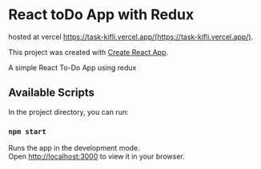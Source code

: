 # React toDo App  with Redux

hosted at vercel https://task-kifli.vercel.app/(https://task-kifli.vercel.app/).

This project was created with [Create React App](https://github.com/facebook/create-react-app).

A simple React To-Do App using redux

## Available Scripts

In the project directory, you can run:

### `npm start`

Runs the app in the development mode.\
Open [http://localhost:3000](http://localhost:3000) to view it in your browser.
